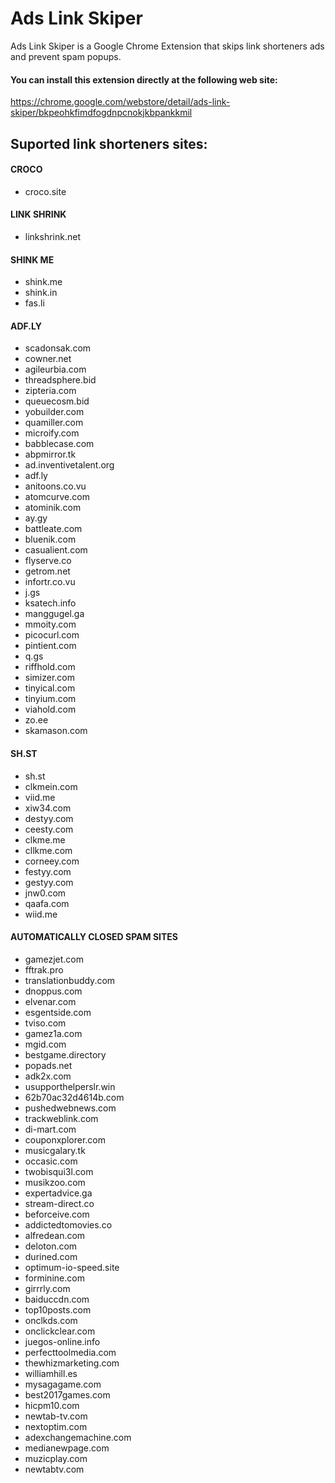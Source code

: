 # Ads Link Skiper
Ads Link Skiper is a Google Chrome Extension that skips link shorteners ads and prevent spam popups.

#### You can install this extension directly at the following web site:
https://chrome.google.com/webstore/detail/ads-link-skiper/bkpeohkfimdfogdnpcnokjkbpankkmil

## Suported link shorteners sites:

#### CROCO
* croco.site

#### LINK SHRINK
* linkshrink.net

#### SHINK ME
* shink.me
* shink.in
* fas.li

#### ADF.LY
* scadonsak.com
* cowner.net
* agileurbia.com
* threadsphere.bid
* zipteria.com
* queuecosm.bid
* yobuilder.com
* quamiller.com
* microify.com
* babblecase.com
* abpmirror.tk
* ad.inventivetalent.org
* adf.ly
* anitoons.co.vu
* atomcurve.com
* atominik.com
* ay.gy
* battleate.com
* bluenik.com
* casualient.com
* flyserve.co
* getrom.net
* infortr.co.vu
* j.gs
* ksatech.info
* manggugel.ga
* mmoity.com
* picocurl.com
* pintient.com
* q.gs
* riffhold.com
* simizer.com
* tinyical.com
* tinyium.com
* viahold.com
* zo.ee
* skamason.com

#### SH.ST
* sh.st
* clkmein.com
* viid.me
* xiw34.com
* destyy.com
* ceesty.com
* clkme.me
* cllkme.com
* corneey.com
* festyy.com
* gestyy.com
* jnw0.com
* qaafa.com
* wiid.me

#### AUTOMATICALLY CLOSED SPAM SITES
* gamezjet.com
* fftrak.pro
* translationbuddy.com
* dnoppus.com
* elvenar.com
* esgentside.com
* tviso.com
* gamez1a.com
* mgid.com
* bestgame.directory
* popads.net
* adk2x.com
* usupporthelperslr.win
* 62b70ac32d4614b.com
* pushedwebnews.com
* trackweblink.com
* di-mart.com
* couponxplorer.com
* musicgalary.tk
* occasic.com
* twobisqui3l.com
* musikzoo.com
* expertadvice.ga
* stream-direct.co
* beforceive.com
* addictedtomovies.co
* alfredean.com
* deloton.com
* durined.com
* optimum-io-speed.site
* forminine.com
* girrrly.com
* baiduccdn.com
* top10posts.com
* onclkds.com
* onclickclear.com
* juegos-online.info
* perfecttoolmedia.com
* thewhizmarketing.com
* williamhill.es
* mysagagame.com
* best2017games.com
* hicpm10.com
* newtab-tv.com
* nextoptim.com
* adexchangemachine.com
* medianewpage.com
* muzicplay.com
* newtabtv.com